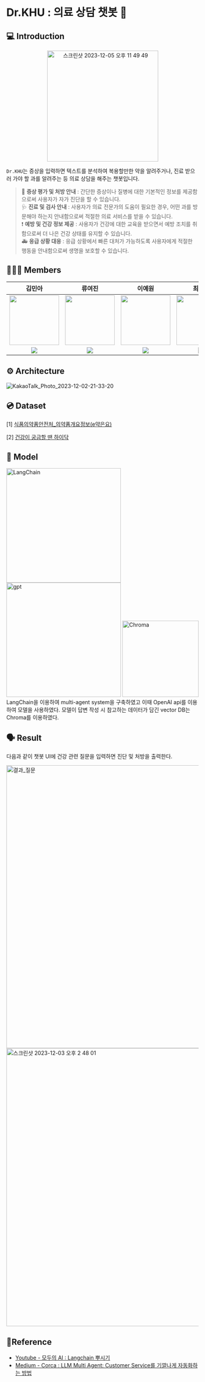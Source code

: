 # Dr.KHU : 의료 상담 챗봇 🤖

## 💻 Introduction
<div align="center">
<img width="291" alt="스크린샷 2023-12-05 오후 11 49 49" src="https://github.com/whybe-choi/khuda-nlp-project/assets/64704608/5489f468-4716-4b16-97b6-7c0dee591678">
</div>

`Dr.KHU`는 증상을 입력하면 텍스트를 분석하여 복용할만한 약을 알려주거나, 진료 받으러 가야 할 과를 알려주는 등 의료 상담을 해주는 챗봇입니다.<br/>
> 💊 **증상 평가 및 처방 안내** : 간단한 증상이나 질병에 대한 기본적인 정보를 제공함으로써 사용자가 자가 진단을 할 수 있습니다. <br/>
> 🩺 **진료 및 검사 안내** : 사용자가 의료 전문가의 도움이 필요한 경우, 어떤 과를 방문해야 하는지 안내함으로써 적절한 의료 서비스를 받을 수 있습니다.<br/>
> ❗ **예방 및 건강 정보 제공** : 사용자가 건강에 대한 교육을 받으면서 예방 조치를 취함으로써 더 나은 건강 상태를 유지할 수 있습니다. <br/>
> 🚑 **응급 상황 대응** : 응급 상황에서 빠른 대처가 가능하도록 사용자에게 적절한 행동을 안내함으로써 생명을 보호할 수 있습니다. <br/>

## 🧑🏻‍💻 Members
| 김민아 | 류여진 | 이예원 | 최용빈 |
| :-: | :-: | :-: | :-: |
| <img src='https://avatars.githubusercontent.com/u/70475010?v=4' height=130 width=130></img> | <img src='https://avatars.githubusercontent.com/u/88676496?v=4' height=130 width=130></img> | <img src='https://avatars.githubusercontent.com/u/142980318?v=4' height=130 width=130></img> | <img src='https://avatars.githubusercontent.com/u/64704608?v=4' height=130 width=130></img> |
| <a href="https://github.com/eulneul" target="_blank"><img src="https://img.shields.io/badge/GitHub-black.svg?&style=round&logo=github"/></a> | <a href="https://github.com/ryj8075" target="_blank"><img src="https://img.shields.io/badge/GitHub-black.svg?&style=round&logo=github"/></a> | <a href="https://github.com/yewon1077" target="_blank"><img src="https://img.shields.io/badge/GitHub-black.svg?&style=round&logo=github"/></a> | <a href="https://github.com/whybe-choi" target="_blank"><img src="https://img.shields.io/badge/GitHub-black.svg?&style=round&logo=github"/></a> |


## ⚙️ Architecture
![KakaoTalk_Photo_2023-12-02-21-33-20](https://github.com/whybe-choi/khuda-nlp-project/assets/64704608/2324b7e2-048d-4017-9696-8663f4d0812e)



## 💿 Dataset
[1] [식품의약품안전처_의약품개요정보(e약은요)](https://www.data.go.kr/data/15075057/openapi.do)

[2] [건강이 궁금할 땐 하이닥](https://www.hidoc.co.kr/)


## 🔧 Model
<img width="300" alt="LangChain" src="https://github.com/whybe-choi/khuda-nlp-project/assets/88676496/d376a1b7-c9d5-41ba-be01-1efa44f3f607">
<img width="300" alt="gpt" src="https://github.com/whybe-choi/khuda-nlp-project/assets/88676496/4905e949-ada7-4290-9da8-950062ca26cd">
<img width="200" alt="Chroma" src="https://github.com/whybe-choi/khuda-nlp-project/assets/88676496/7fe464ac-e41f-4ef3-9418-6e14ebd44d54">
<div>
LangChain을 이용하여 multi-agent system을 구축하였고 이때 OpenAI api를 이용하여 모델을 사용하였다. 모델이 답변 작성 시 참고하는 데이터가 담긴 vector DB는 Chroma를 이용하였다.
</div>


## 🗣 Result
다음과 같이 챗봇 UI에 건강 관련 질문을 입력하면 진단 및 처방을 출력한다.  

<img width="742" alt="결과_질문" src="https://github.com/whybe-choi/khuda-nlp-project/assets/88676496/704c7d34-458c-4544-9713-703a14183281">
<img width="729" alt="스크린샷 2023-12-03 오후 2 48 01" src="https://github.com/whybe-choi/khuda-nlp-project/assets/64704608/8792e339-87b3-4835-800e-ec6a5c3afe51">


## 📖Reference
- [Youtube - 모두의 AI : Langchain 뿌시기](https://www.youtube.com/playlist?list=PLQIgLu3Wf-q_Ne8vv-ZXuJ4mztHJaQb_v) 
- [Medium - Corca : LLM Multi Agent: Customer Service를 기깔나게 자동화하는 방법](https://medium.com/corca/llm-multi-agent-customer-service%EB%A5%BC-%EA%B8%B0%EA%B9%94%EB%82%98%EA%B2%8C-%EC%9E%90%EB%8F%99%ED%99%94%ED%95%98%EB%8A%94-%EB%B0%A9%EB%B2%95-2eaec7654385)
